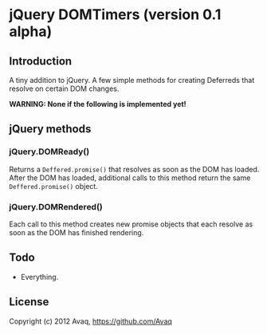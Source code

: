 # jQuery DOMTimers (version 0.1 alpha)

## Introduction

A tiny addition to jQuery. A few simple methods for creating Deferreds that resolve on certain DOM changes.

**WARNING: None if the following is implemented yet!**

## jQuery methods

### jQuery.DOMReady()

Returns a `Deffered.promise()` that resolves as soon as the DOM has loaded. After the DOM has loaded, additional
calls to this method return the same `Deffered.promise()` object.

### jQuery.DOMRendered()

Each call to this method creates new promise objects that each resolve as soon as the DOM has finished rendering.

## Todo
 
- Everything.

## License

Copyright (c) 2012 Avaq, https://github.com/Avaq